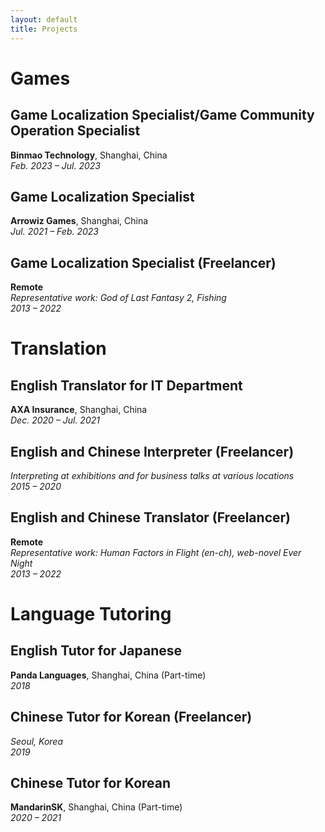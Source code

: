 ```yaml
---
layout: default
title: Projects
---
```


# Games

## Game Localization Specialist/Game Community Operation Specialist
**Binmao Technology**, Shanghai, China  
*Feb. 2023 – Jul. 2023*

## Game Localization Specialist
**Arrowiz Games**, Shanghai, China  
*Jul. 2021 – Feb. 2023*

## Game Localization Specialist (Freelancer)
**Remote**  
*Representative work: God of Last Fantasy 2, Fishing*  
*2013 – 2022*

# Translation

## English Translator for IT Department
**AXA Insurance**, Shanghai, China  
*Dec. 2020 – Jul. 2021*

## English and Chinese Interpreter (Freelancer)
*Interpreting at exhibitions and for business talks at various locations*  
*2015 – 2020*

## English and Chinese Translator (Freelancer)
**Remote**  
*Representative work: Human Factors in Flight (en-ch), web-novel Ever Night*  
*2013 – 2022*

# Language Tutoring

## English Tutor for Japanese
**Panda Languages**, Shanghai, China (Part-time)  
*2018*

## Chinese Tutor for Korean (Freelancer)
*Seoul, Korea*  
*2019*

## Chinese Tutor for Korean
**MandarinSK**, Shanghai, China (Part-time)  
*2020 – 2021*
